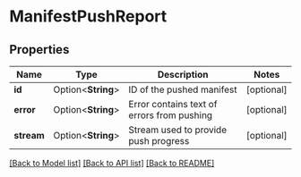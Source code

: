 # ManifestPushReport

## Properties

Name | Type | Description | Notes
------------ | ------------- | ------------- | -------------
**id** | Option<**String**> | ID of the pushed manifest | [optional]
**error** | Option<**String**> | Error contains text of errors from pushing | [optional]
**stream** | Option<**String**> | Stream used to provide push progress | [optional]

[[Back to Model list]](../README.md#documentation-for-models) [[Back to API list]](../README.md#documentation-for-api-endpoints) [[Back to README]](../README.md)



